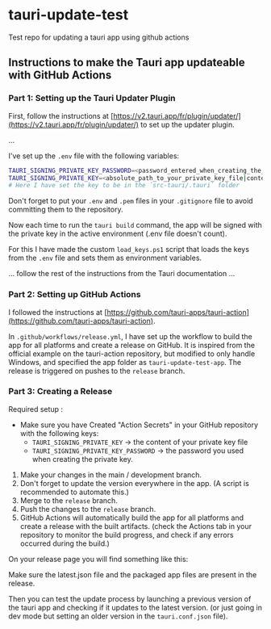 # tauri-update-test

Test repo for updating a tauri app using github actions

## Instructions to make the Tauri app updateable with GitHub Actions

### Part 1: Setting up the Tauri Updater Plugin

First, follow the instructions at [https://v2.tauri.app/fr/plugin/updater/](https://v2.tauri.app/fr/plugin/updater/) to set up the updater plugin.

...

I've set up the `.env` file with the following variables:

```sh
TAURI_SIGNING_PRIVATE_KEY_PASSWORD=<password_entered_when_creating_the_key>
TAURI_SIGNING_PRIVATE_KEY=<absolute_path_to_your_private_key_file|content_of_your_private_key>
# Here I have set the key to be in the `src-tauri/.tauri` folder
```

Don't forget to put your `.env` and `.pem` files in your `.gitignore` file to avoid committing them to the repository.

Now each time to run the `tauri build` command, the app will be signed with the private key in the active environment (.env file doesn't count).

For this I have made the custom `load_keys.ps1` script that loads the keys from the `.env` file and sets them as environment variables.

... follow the rest of the instructions from the Tauri documentation ...

### Part 2: Setting up GitHub Actions

I followed the instructions at [https://github.com/tauri-apps/tauri-action](https://github.com/tauri-apps/tauri-action).

In `.github/workflows/release.yml`, I have set up the workflow to build the app for all platforms and create a release on GitHub. It is inspired from the official example on the tauri-action repository, but modified to only handle Windows, and specified the app folder as `tauri-update-test-app`. The release is triggered on pushes to the `release` branch.

### Part 3: Creating a Release

Required setup : 
- Make sure you have Created "Action Secrets" in your GitHub repository with the following keys:
  - `TAURI_SIGNING_PRIVATE_KEY` -> the content of your private key file
  - `TAURI_SIGNING_PRIVATE_KEY_PASSWORD` -> the password you used when creating the private key.

1. Make your changes in the main / development branch.
2. Don't forget to update the version everywhere in the app. (A script is recommended to automate this.)
3. Merge to the `release` branch.
4. Push the changes to the `release` branch.
5. GitHub Actions will automatically build the app for all platforms and create a release with the built artifacts. (check the Actions tab in your repository to monitor the build progress, and check if any errors occurred during the build.)

On your release page you will find something like this:

<!-- image -->

Make sure the latest.json file and the packaged app files are present in the release.

Then you can test the update process by launching a previous version of the tauri app and checking if it updates to the latest version. (or just going in dev mode but setting an older version in the `tauri.conf.json` file).